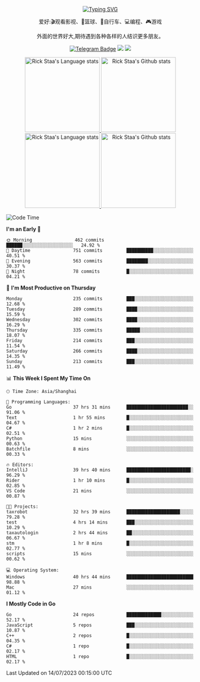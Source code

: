 <div align="center"> 

[![Typing SVG](https://readme-typing-svg.herokuapp.com?size=25&duration=2500&color=eeeeee&vCenter=true&width=200&height=40&lines=Hi+there+%F0%9F%91%8B%F0%9F%8F%BB;I'm+DanBai)](https://git.io/typing-svg)

爱好:🎬观看影视、🏀篮球、🚴自行车、💻编程、🎮游戏

外面的世界好大,期待遇到各种各样的人结识更多朋友。

[![Telegram Badge](https://img.shields.io/badge/-Telegram-blue?style=flat&logo=Telegram&logoColor=white)](https://t.me/danbai9420) 
[![](https://img.shields.io/badge/-Blog-brightgreen?style=flat&logo=Blogger&logoColor=white)](https://p00q.cn)
[![](https://img.shields.io/badge/-Email-red?style=flat&logo=Mail.Ru&logoColor=white)](mailto:danbai@88.com)
</div>

<!-- Light Mode -->
<div align="center"> 
<a href="https://github.com/anuraghazra/github-readme-stats#gh-light-mode-only">
<img height=200 src="https://github-readme-stats.vercel.app/api/top-langs/?username=danbai225&layout=compact&langs_count=10&hide_border=1&role=OWNER,COLLABORATOR#gh-light-mode-only" alt="Rick Staa's Language stats" />
</a>
<a href="https://github.com/anuraghazra/github-readme-stats#gh-light-mode-only">
<img height=200 src="https://github-readme-stats.vercel.app/api?username=danbai225&show_icons=true&count_private=true&line_height=28&hide_border=1&include_all_commits=true&card_width=450&role=OWNER,COLLABORATOR&exclude_repo=github-readme-stats#gh-light-mode-only" alt="Rick Staa's Github stats" />
</a>
</div>

<!-- Dark Mode -->
<div align="center"> 
<a href="https://github.com/anuraghazra/github-readme-stats#gh-dark-mode-only">
<img height=200 src="https://github-readme-stats.vercel.app/api/top-langs/?username=danbai225&layout=compact&langs_count=10&hide_border=1&role=OWNER,COLLABORATOR&theme=github_dark#gh-dark-mode-only" alt="Rick Staa's Language stats" />
</a>
<a href="https://github.com/anuraghazra/github-readme-stats#gh-dark-mode-only">
<img height=200 src="https://github-readme-stats.vercel.app/api?username=danbai225&show_icons=true&count_private=true&line_height=28&hide_border=1&include_all_commits=true&card_width=450&role=OWNER,COLLABORATOR&exclude_repo=github-readme-stats&theme=github_dark#gh-dark-mode-only" alt="Rick Staa's Github stats" />
</a>
</div>

<!--START_SECTION:waka-->
![Code Time](http://img.shields.io/badge/Code%20Time-607%20hrs%2012%20mins-blue)

**I'm an Early 🐤** 

```text
🌞 Morning                462 commits         ██████░░░░░░░░░░░░░░░░░░░   24.92 % 
🌆 Daytime                751 commits         ██████████░░░░░░░░░░░░░░░   40.51 % 
🌃 Evening                563 commits         ████████░░░░░░░░░░░░░░░░░   30.37 % 
🌙 Night                  78 commits          █░░░░░░░░░░░░░░░░░░░░░░░░   04.21 % 
```
📅 **I'm Most Productive on Thursday** 

```text
Monday                   235 commits         ███░░░░░░░░░░░░░░░░░░░░░░   12.68 % 
Tuesday                  289 commits         ████░░░░░░░░░░░░░░░░░░░░░   15.59 % 
Wednesday                302 commits         ████░░░░░░░░░░░░░░░░░░░░░   16.29 % 
Thursday                 335 commits         █████░░░░░░░░░░░░░░░░░░░░   18.07 % 
Friday                   214 commits         ███░░░░░░░░░░░░░░░░░░░░░░   11.54 % 
Saturday                 266 commits         ████░░░░░░░░░░░░░░░░░░░░░   14.35 % 
Sunday                   213 commits         ███░░░░░░░░░░░░░░░░░░░░░░   11.49 % 
```


📊 **This Week I Spent My Time On** 

```text
🕑︎ Time Zone: Asia/Shanghai

💬 Programming Languages: 
Go                       37 hrs 31 mins      ███████████████████████░░   91.06 % 
Text                     1 hr 55 mins        █░░░░░░░░░░░░░░░░░░░░░░░░   04.67 % 
C#                       1 hr 2 mins         █░░░░░░░░░░░░░░░░░░░░░░░░   02.51 % 
Python                   15 mins             ░░░░░░░░░░░░░░░░░░░░░░░░░   00.63 % 
Batchfile                8 mins              ░░░░░░░░░░░░░░░░░░░░░░░░░   00.33 % 

🔥 Editors: 
IntelliJ                 39 hrs 40 mins      ████████████████████████░   96.29 % 
Rider                    1 hr 10 mins        █░░░░░░░░░░░░░░░░░░░░░░░░   02.85 % 
VS Code                  21 mins             ░░░░░░░░░░░░░░░░░░░░░░░░░   00.87 % 

🐱‍💻 Projects: 
taxrobot                 32 hrs 39 mins      ████████████████████░░░░░   79.28 % 
test                     4 hrs 14 mins       ███░░░░░░░░░░░░░░░░░░░░░░   10.29 % 
taxautologin             2 hrs 44 mins       ██░░░░░░░░░░░░░░░░░░░░░░░   06.67 % 
stm                      1 hr 8 mins         █░░░░░░░░░░░░░░░░░░░░░░░░   02.77 % 
scripts                  15 mins             ░░░░░░░░░░░░░░░░░░░░░░░░░   00.62 % 

💻 Operating System: 
Windows                  40 hrs 44 mins      █████████████████████████   98.88 % 
Mac                      27 mins             ░░░░░░░░░░░░░░░░░░░░░░░░░   01.12 % 
```

**I Mostly Code in Go** 

```text
Go                       24 repos            █████████████░░░░░░░░░░░░   52.17 % 
JavaScript               5 repos             ███░░░░░░░░░░░░░░░░░░░░░░   10.87 % 
C++                      2 repos             █░░░░░░░░░░░░░░░░░░░░░░░░   04.35 % 
C#                       1 repo              █░░░░░░░░░░░░░░░░░░░░░░░░   02.17 % 
HTML                     1 repo              █░░░░░░░░░░░░░░░░░░░░░░░░   02.17 % 
```




 Last Updated on 14/07/2023 00:15:00 UTC
<!--END_SECTION:waka-->
